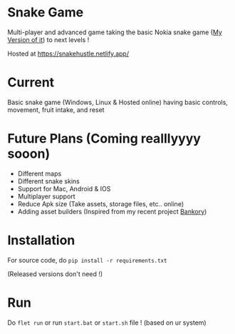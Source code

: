 # Snake Game
Multi-player and advanced game taking the basic Nokia snake game ([My Version of it](https://github.com/YogyaChugh/Snake-Game)) to next levels !

Hosted at https://snakehustle.netlify.app/

# Current
Basic snake game (Windows, Linux & Hosted online) having basic controls, movement, fruit intake, and reset

# Future Plans (Coming realllyyyy sooon)
- Different maps
- Different snake skins
- Support for Mac, Android & IOS
- Multiplayer support
- Reduce Apk size (Take assets, storage files, etc.. online)
- Adding asset builders (Inspired from my recent project [Bankory](https://github.com/YogyaChugh/Bankory))

# Installation
For source code, do `pip install -r requirements.txt`

(Released versions don't need !)

# Run
Do `flet run` or run `start.bat` or `start.sh` file ! (based on ur system)
